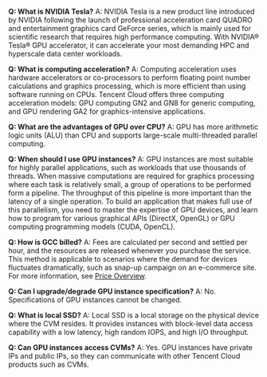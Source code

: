 **Q: What is NVIDIA Tesla?**
A: NVIDIA Tesla is a new product line introduced by NVIDIA following the launch of professional acceleration card QUADRO and entertainment graphics card GeForce series, which is mainly used for scientific research that requires high performance computing. With NVIDIA® Tesla® GPU accelerator, it can accelerate your most demanding HPC and hyperscale data center workloads.

**Q: What is computing acceleration?**
A: Computing acceleration uses hardware accelerators or co-processors to perform floating point number calculations and graphics processing, which is more efficient than using software running on CPUs. Tencent Cloud offers three computing acceleration models: GPU computing GN2 and GN8 for generic computing, and GPU rendering GA2 for graphics-intensive applications.

**Q: What are the advantages of GPU over CPU?**
A: GPU has more arithmetic logic units (ALU) than CPU and supports large-scale multi-threaded parallel computing.

**Q: When should I use GPU instances?**
A: GPU instances are most suitable for highly parallel applications, such as workloads that use thousands of threads. When massive computations are required for graphics processing where each task is relatively small, a group of operations to be performed form a pipeline. The throughput of this pipeline is more important than the latency of a single operation. To build an application that makes full use of this parallelism, you need to master the expertise of GPU devices, and learn how to program for various graphical APIs (DirectX, OpenGL) or GPU computing programming models (CUDA, OpenCL).

**Q: How is GCC billed?**
A: Fees are calculated per second and settled per hour, and the resources are released whenever you purchase the service. This method is applicable to scenarios where the demand for devices fluctuates dramatically, such as snap-up campaign on an e-commerce site. For more information, see [Price Overview](https://intl.cloud.tencent.com/doc/product/560/8025).

**Q: Can I upgrade/degrade GPU instance specification?**
A: No. Specifications of GPU instances cannot be changed.

**Q: What is local SSD?**
A: Local SSD is a local storage on the physical device where the CVM resides. It provides instances with block-level data access capability with a low latency, high random IOPS, and high I/O throughput. 

**Q: Can GPU instances access CVMs?**
A: Yes. GPU instances have private IPs and public IPs, so they can communicate with other Tencent Cloud products such as CVMs.

